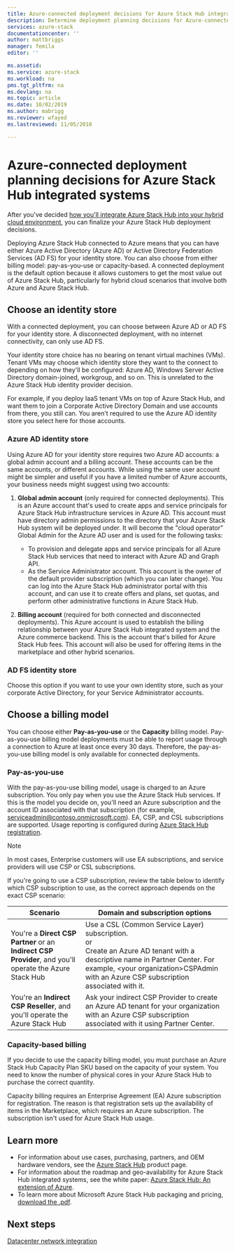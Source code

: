 ```yaml
---
title: Azure-connected deployment decisions for Azure Stack Hub integrated systems | Microsoft Docs
description: Determine deployment planning decisions for Azure-connected deployments of Azure Stack Hub integrated systems, including billing and identity.
services: azure-stack
documentationcenter: ''
author: mattbriggs
manager: femila
editor: ''

ms.assetid: 
ms.service: azure-stack
ms.workload: na
pms.tgt_pltfrm: na
ms.devlang: na
ms.topic: article
ms.date: 10/02/2019
ms.author: mabrigg
ms.reviewer: wfayed
ms.lastreviewed: 11/05/2018

---
```

# Azure-connected deployment planning decisions for Azure Stack Hub integrated systems
After you've decided [how you'll integrate Azure Stack Hub into your hybrid cloud environment](azure-stack-connection-models.md), you can finalize your Azure Stack Hub deployment decisions.

Deploying Azure Stack Hub connected to Azure means that you can have either Azure Active Directory (Azure AD) or Active Directory Federation Services (AD FS) for your identity store. You can also choose from either billing model: pay-as-you-use or capacity-based. A connected deployment is the default option because it allows customers to get the most value out of Azure Stack Hub, particularly for hybrid cloud scenarios that involve both Azure and Azure Stack Hub.

## Choose an identity store
With a connected deployment, you can choose between Azure AD or AD FS for your identity store. A disconnected deployment, with no internet connectivity, can only use AD FS.

Your identity store choice has no bearing on tenant virtual machines (VMs). Tenant VMs may choose which identity store they want to the connect to depending on how they'll be configured: Azure AD, Windows Server Active Directory domain-joined, workgroup, and so on. This is unrelated to the Azure Stack Hub identity provider decision.

For example, if you deploy IaaS tenant VMs on top of Azure Stack Hub, and want them to join a Corporate Active Directory Domain and use accounts from there, you still can. You aren't required to use the Azure AD identity store you select here for those accounts.

### Azure AD identity store
Using Azure AD for your identity store requires two Azure AD accounts: a global admin account and a billing account. These accounts can be the same accounts, or different accounts. While using the same user account might be simpler and useful if you have a limited number of Azure accounts, your business needs might suggest using two accounts:

1. **Global admin account** (only required for connected deployments). This is an Azure account that's used to create apps and service principals for Azure Stack Hub infrastructure services in Azure AD. This account must have directory admin permissions to the directory that your Azure Stack Hub system will be deployed under. It will become the "cloud operator" Global Admin for the Azure AD user and is used for the following tasks:

    - To provision and delegate apps and service principals for all Azure Stack Hub services that need to interact with Azure AD and Graph API.
    - As the Service Administrator account. This account is the owner of the default provider subscription (which you can later change). You can log into the Azure Stack Hub administrator portal with this account, and can use it to create offers and plans, set quotas, and perform other administrative functions in Azure Stack Hub.

2. **Billing account** (required for both connected and disconnected deployments). This Azure account is used to establish the billing relationship between your Azure Stack Hub integrated system and the Azure commerce backend. This is the account that's billed for Azure Stack Hub fees. This account will also be used for offering items in the marketplace and other hybrid scenarios.

### AD FS identity store
Choose this option if you want to use your own identity store, such as your corporate Active Directory, for your Service Administrator accounts.  

## Choose a billing model
You can choose either **Pay-as-you-use** or the **Capacity** billing model. Pay-as-you-use billing model deployments must be able to report usage through a connection to Azure at least once every 30 days. Therefore, the pay-as-you-use billing model is only available for connected deployments.  

### Pay-as-you-use
With the pay-as-you-use billing model, usage is charged to an Azure subscription. You only pay when you use the Azure Stack Hub services. If this is the model you decide on, you'll need an Azure subscription and the account ID associated with that subscription (for example, serviceadmin@contoso.onmicrosoft.com). EA, CSP, and CSL subscriptions are supported. Usage reporting is configured during [Azure Stack Hub registration](azure-stack-registration.md).

> [!NOTE]
> In most cases, Enterprise customers will use EA subscriptions, and service providers will use CSP or CSL subscriptions.

If you're going to use a CSP subscription, review the table below to identify which CSP subscription to use, as the correct approach depends on the exact CSP scenario:

|Scenario|Domain and subscription options|
|-----|-----|
|You're a **Direct CSP Partner** or an **Indirect CSP Provider**, and you'll operate the Azure Stack Hub|Use a CSL (Common Service Layer) subscription.<br>     or<br>Create an Azure AD tenant with a descriptive name in Partner Center. For example, &lt;your organization>CSPAdmin with an Azure CSP subscription associated with it.|
|You're an **Indirect CSP Reseller**, and you'll operate the Azure Stack Hub|Ask your indirect CSP Provider to create an Azure AD tenant for your organization with an Azure CSP subscription associated with it using Partner Center.|

### Capacity-based billing
If you decide to use the capacity billing model, you must purchase an Azure Stack Hub Capacity Plan SKU based on the capacity of your system. You need to know the number of physical cores in your Azure Stack Hub to purchase the correct quantity.

Capacity billing requires an Enterprise Agreement (EA) Azure subscription for registration. The reason is that registration sets up the availability of items in the Marketplace, which requires an Azure subscription. The subscription isn't used for Azure Stack Hub usage.

## Learn more
- For information about use cases, purchasing, partners, and OEM hardware vendors, see the [Azure Stack Hub](https://azure.microsoft.com/overview/azure-stack/) product page.
- For information about the roadmap and geo-availability for Azure Stack Hub integrated systems, see the white paper: [Azure Stack Hub: An extension of Azure](https://azure.microsoft.com/resources/azure-stack-an-extension-of-azure/). 
- To learn more about Microsoft Azure Stack Hub packaging and pricing, [download the .pdf](https://azure.microsoft.com/mediahandler/files/resourcefiles/5bc3f30c-cd57-4513-989e-056325eb95e1/Azure-Stack-packaging-and-pricing-datasheet.pdf). 

## Next steps
[Datacenter network integration](azure-stack-network.md)